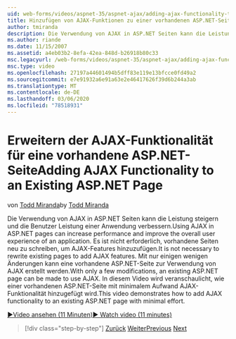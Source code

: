 ```yaml
---
uid: web-forms/videos/aspnet-35/aspnet-ajax/adding-ajax-functionality-to-an-existing-aspnet-page
title: Hinzufügen von AJAX-Funktionen zu einer vorhandenen ASP.NET-Seite | Microsoft-Dokumentation
author: tmiranda
description: Die Verwendung von AJAX in ASP.NET Seiten kann die Leistung steigern und die Benutzer Leistung einer Anwendung verbessern. Es ist nicht erforderlich, vorhandene Seiten neu zu schreiben...
ms.author: riande
ms.date: 11/15/2007
ms.assetid: a4eb03b2-8efa-42ea-848d-b26918b80c33
msc.legacyurl: /web-forms/videos/aspnet-35/aspnet-ajax/adding-ajax-functionality-to-an-existing-aspnet-page
msc.type: video
ms.openlocfilehash: 27197a44601494b5dff83e119e13bfcce0fd49a2
ms.sourcegitcommit: e7e91932a6e91a63e2e46417626f39d6b244a3ab
ms.translationtype: MT
ms.contentlocale: de-DE
ms.lasthandoff: 03/06/2020
ms.locfileid: "78518931"
---
```

# <a name="adding-ajax-functionality-to-an-existing-aspnet-page"></a><span data-ttu-id="cb2b8-104">Erweitern der AJAX-Funktionalität für eine vorhandene ASP.NET-Seite</span><span class="sxs-lookup"><span data-stu-id="cb2b8-104">Adding AJAX Functionality to an Existing ASP.NET Page</span></span>

<span data-ttu-id="cb2b8-105">von [Todd Miranda](https://github.com/tmiranda)</span><span class="sxs-lookup"><span data-stu-id="cb2b8-105">by [Todd Miranda](https://github.com/tmiranda)</span></span>

<span data-ttu-id="cb2b8-106">Die Verwendung von AJAX in ASP.NET Seiten kann die Leistung steigern und die Benutzer Leistung einer Anwendung verbessern.</span><span class="sxs-lookup"><span data-stu-id="cb2b8-106">Using AJAX in ASP.NET pages can increase performance and improve the overall user experience of an application.</span></span> <span data-ttu-id="cb2b8-107">Es ist nicht erforderlich, vorhandene Seiten neu zu schreiben, um AJAX-Features hinzuzufügen.</span><span class="sxs-lookup"><span data-stu-id="cb2b8-107">It is not necessary to rewrite existing pages to add AJAX features.</span></span> <span data-ttu-id="cb2b8-108">Mit nur einigen wenigen Änderungen kann eine vorhandene ASP.NET-Seite zur Verwendung von AJAX erstellt werden.</span><span class="sxs-lookup"><span data-stu-id="cb2b8-108">With only a few modifications, an existing ASP.NET page can be made to use AJAX.</span></span> <span data-ttu-id="cb2b8-109">In diesem Video wird veranschaulicht, wie einer vorhandenen ASP.NET-Seite mit minimalem Aufwand AJAX-Funktionalität hinzugefügt wird.</span><span class="sxs-lookup"><span data-stu-id="cb2b8-109">This video demonstrates how to add AJAX functionality to an existing ASP.NET page with minimal effort.</span></span>

[<span data-ttu-id="cb2b8-110">&#9654;Video ansehen (11 Minuten)</span><span class="sxs-lookup"><span data-stu-id="cb2b8-110">&#9654; Watch video (11 minutes)</span></span>](https://channel9.msdn.com/Blogs/ASP-NET-Site-Videos/adding-ajax-functionality-to-an-existing-aspnet-page)

> [!div class="step-by-step"]
> <span data-ttu-id="cb2b8-111">[Zurück](aspnet-ajax-support-in-visual-studio-2008.md)
> [Weiter](creating-and-using-an-ajax-enabled-web-service-in-a-web-site.md)</span><span class="sxs-lookup"><span data-stu-id="cb2b8-111">[Previous](aspnet-ajax-support-in-visual-studio-2008.md)
[Next](creating-and-using-an-ajax-enabled-web-service-in-a-web-site.md)</span></span>
